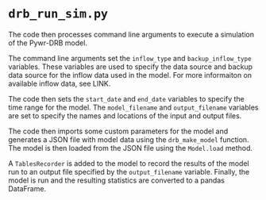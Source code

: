 # `drb_run_sim.py`

The code then processes command line arguments to execute a simulation of the Pywr-DRB model.

The command line arguments set the `inflow_type` and `backup_inflow_type` variables. These variables are used to specify the data source and backup data source for the inflow data used in the model. For more informaiton on available inflow data, see LINK.

The code then sets the `start_date` and `end_date` variables to specify the time range for the model. The `model_filename` and `output_filename` variables are set to specify the names and locations of the input and output files.

The code then imports some custom parameters for the model and generates a JSON file with model data using the `drb_make_model` function. The model is then loaded from the JSON file using the `Model.load` method.

A `TablesRecorder` is added to the model to record the results of the model run to an output file specified by the `output_filename` variable. Finally, the model is run and the resulting statistics are converted to a pandas DataFrame.
